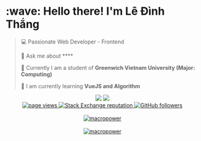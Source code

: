<h1 align="left" id="macropower-title">:wave: Hello there! I'm Lê Đình Thắng</h1>

> 💻 Passionate Web Developer - Frontend
 >
> 💬 Ask me about ****
 > 
> 🏫 Currently I am a student of **Greenwich Vietnam University (Major: Computing)**
 > 
> 🌱 I am currently learning **VueJS and Algorithm**


<div align="center"">
  <a href="mailto:thangld2407@gamil.com"><img src="https://img.shields.io/badge/e‑mail-D14836.svg?style=for-the-badge&logo=GMail&logoColor=white"/></a>
  <a href="https://www.instagram.com/imthangg.2407/"><img src="https://img.shields.io/badge/instagram-E4405F.svg?style=for-the-badge&logo=instagram&logoColor=white"/></a>
</div>

<div align="center">
  <a href="https://github.com/thangld2407/thangld2407">
    <img src="https://komarev.com/ghpvc/?username=thangld2407" alt="page views" />
  </a>
  <a href="https://stackoverflow.com/users/13995968">
    <img alt="Stack Exchange reputation" src="https://img.shields.io/stackexchange/stackoverflow/r/13995968?color=orange&label=reputation&logo=stackoverflow">
  </a>
  <a href="https://github.com/thangld2407?tab=followers">
    <img alt="GitHub followers" src="https://img.shields.io/github/followers/thangld2407?color=green&logo=github">
  </a>
</div>

<br>

<div align="center">
    <a href="https://github-readme-stats.vercel.app/api/top-langs/?username=thangld2407&layout=compact">
        <img src="https://github-readme-stats.vercel.app/api/top-langs/?username=thangld2407&layout=compact" alt="macropower"/>
    </a>
</div>

<br>

<div align="center">
    <a href="https://github-readme-stats.vercel.app/api?username=thangld2407&show_icons=true&count_private=true&include_all_commits=true">
        <img src="https://github-readme-stats.vercel.app/api?username=thangld2407&show_icons=true&count_private=true&include_all_commits=true" alt="macropower"/>
    </a> 
</div>

<br>

